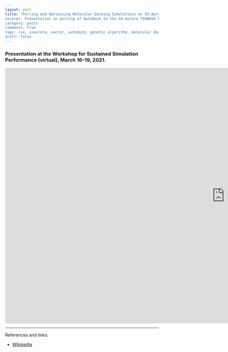```yaml
---
layout: post
title: "Porting and Optimizing Molecular Docking Simulations on SX-Aurora Vector Engine (WSSP2021)
excerpt: Presentation on porting of AutoDock to the SX-Aurora TSUBASA Vector Engine.
category: posts
comments: true
tags: [ve, sxaurora, vector, autodock, genetic algorithm, molecular docking]
draft: false
---
```


### Presentation at the Workshop for Sustained Simulation Performance (virtual), March 16-19, 2021.

<iframe src="https://docs.google.com/presentation/d/e/2PACX-1vTxz4Jnz2P5ajmXULigMJfpANQMOY9MOn0gzKQYuaj0DKBOf-ZISOm5ki06C-JOFsmTSfXJBMeg5L0g/embed?start=false&loop=false&delayms=5000" frameborder="0" width="1440" height="839" allowfullscreen="true" mozallowfullscreen="true" webkitallowfullscreen="true"></iframe>

---

References and links:

* [Wikipedia](https://en.wikipedia.org/wiki/SX-Aurora_TSUBASA)

